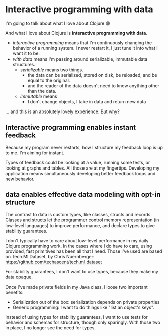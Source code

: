 # Interactive programming with data

I'm going to talk about what I love about Clojure 😁

And what I love about Clojure is **interactive programming with data**.

- *interactive programming* means that I'm continuously changing the behavior of a running system.
  I never restart it, I just tune it into what I want it to be.
- *with data* means I'm passing around serializable, immutable data structures.
  - *serializable* means two things.
    - the data can be serialized, stored on disk, be reloaded, and be equal to the original.
    - and the reader of the data doesn't need to know anything other than the data.
  - *immutable* means
    - I don't change objects, I take in data and return new data

... and this is an absolutely lovely experience.
But why?

## Interactive programming enables instant feedback

Because my program never restarts, how I structure my feedback loop is up to me.
I'm aiming for instant.

Types of feedback could be looking at a value, running some tests, or looking at graphs and tables.
All those are at my fingertips.
Developing my application means simultaneously developing better feedback loops and new behavior.

## data enables effective data modeling with opt-in structure

The contrast to data is custom types, like classes, structs and records.
Classes and structs let the programmer control memory representation (in low-level languages) to improve performance, and declare types to give stability guarantees.

I don't typically have to care about low-level performance in my daily Clojure programming work.
In the cases where I do have to care, using provided, fast primitives has been all that I need.
Those I've used are based on Tech.Ml.Dataset, by Chris Nuernberger: https://github.com/techascent/tech.ml.dataset

For stability guarantees, I don't want to use types, because they make my data opaque.

Once I've made private fields in my Java class, I loose two important benefits:

- Serialization out of the box: serialization depends on private properties
- Generic programming: I want to do things like "list an object's keys".

Instead of using types for stability guarantees, I want to use tests for behavior and schemas for structure, though only sparingly.
With those two in place, I no longer see the need for types.
